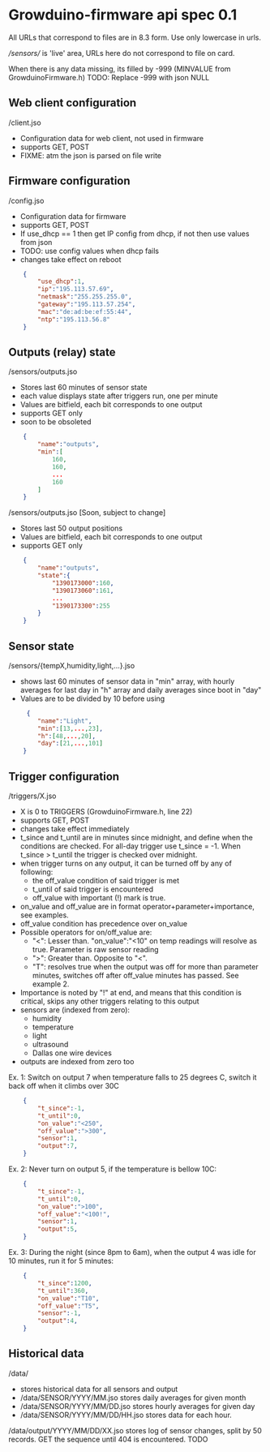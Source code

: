 Growduino-firmware api spec 0.1
==================
All URLs that correspond to files are in 8.3 form. Use only lowercase in urls.

*/sensors/* is 'live' area, URLs here do not correspond to file on card. 

When there is any data missing, its filled by -999 (MINVALUE from GrowduinoFirmware.h) TODO: Replace -999 with json NULL

Web client configuration
------------------------
/client.jso
 - Configuration data for web client, not used in firmware
 - supports GET, POST
 - FIXME: atm the json is parsed on file write

Firmware configuration
----------------------
/config.jso
 - Configuration data for firmware
 - supports GET, POST
 - If use_dhcp == 1 then get IP config from dhcp, if not then use values from json
 - TODO: use config values when dhcp fails
 - changes take effect on reboot

```json
    {
        "use_dhcp":1,
        "ip":"195.113.57.69",
        "netmask":"255.255.255.0",
        "gateway":"195.113.57.254",
        "mac":"de:ad:be:ef:55:44",
        "ntp":"195.113.56.8"
    }
```

Outputs (relay) state
---------------------
/sensors/outputs.jso
 - Stores last 60 minutes of sensor state
 - each value displays state after triggers run, one per minute
 - Values are bitfield, each bit corresponds to one output
 - supports GET only
 - soon to be obsoleted

```json
    {
        "name":"outputs",
        "min":[
            160,
            160,
            ...
            160
        ]
    }
```

/sensors/outputs.jso [Soon, subject to change]
 - Stores last 50 output positions
 - Values are bitfield, each bit corresponds to one output
 - supports GET only

```json
    {
        "name":"outputs",
        "state":{
            "1390173000":160,
            "1390173060":161,
            ...
            "1390173300":255
        }
    }
```

Sensor state
------------
/sensors/{tempX,humidity,light,...}.jso
 - shows last 60 minutes of sensor data in "min" array, with hourly averages for last day in "h" array and daily averages since boot in "day"
 - Values are to be divided by 10 before using

```json
     {
        "name":"Light",
        "min":[13,...,23],
        "h":[48,...,20],
        "day":[21,...,101]
    }
```

Trigger configuration
---------------------
/triggers/X.jso
 - X is 0 to TRIGGERS (GrowduinoFirmware.h, line 22)
 - supports GET, POST
 - changes take effect immediately
 - t_since and t_until are in minutes since midnight, and define when the conditions are checked. For all-day trigger use t_since = -1. When t_since > t_until the trigger is checked over midnight.
 - when trigger turns on any output, it can be turned off by any of following:
    - the off_value condition of said trigger is met
    - t_until of said trigger is encountered
    - off_value with important (!) mark is true.
 - on_value and off_value are in format operator+parameter+importance, see examples.
 - off_value condition has precedence over on_value
 - Possible operators for on/off_value are:
    - "<": Lesser than. "on_value":"<10" on temp readings will resolve as true. Parameter is raw sensor reading
    - ">": Greater than. Opposite to "<".
    - "T": resolves true when the output was off for more than parameter minutes, switches off after off_value minutes has passed. See example 2.
 - Importance is noted by "!" at end, and means that this condition is critical, skips any other triggers relating to this output
 - sensors are (indexed from zero):
    - humidity
    - temperature
    - light
    - ultrasound
    - Dallas one wire devices
 - outputs are indexed from zero too

Ex. 1: Switch on output 7 when temperature falls to 25 degrees C, switch it back off when it climbs over 30C

```json
    {
        "t_since":-1,
        "t_until":0,
        "on_value":"<250",
        "off_value":">300",
        "sensor":1,
        "output":7,
    }
```

Ex. 2: Never turn on output 5, if the temperature is bellow 10C:

```json
    {
        "t_since":-1,
        "t_until":0,
        "on_value":">100",
        "off_value":"<100!",
        "sensor":1,
        "output":5,
    }
```

Ex. 3: During the night (since 8pm to 6am), when the output 4 was idle for 10 minutes, run it for 5 minutes:

```json
    {
        "t_since":1200,
        "t_until":360,
        "on_value":"T10",
        "off_value":"T5",
        "sensor":-1,
        "output":4,
    }
```

Historical data
-------------
/data/
 - stores historical data for all sensors and output
 - /data/SENSOR/YYYY/MM.jso stores daily averages for given month
 - /data/SENSOR/YYYY/MM/DD.jso stores hourly averages for given day
 - /data/SENSOR/YYYY/MM/DD/HH.jso stores data for each hour.

/data/output/YYYY/MM/DD/XX.jso stores log of sensor changes, split by 50 records. GET the sequence until 404 is encountered. TODO
